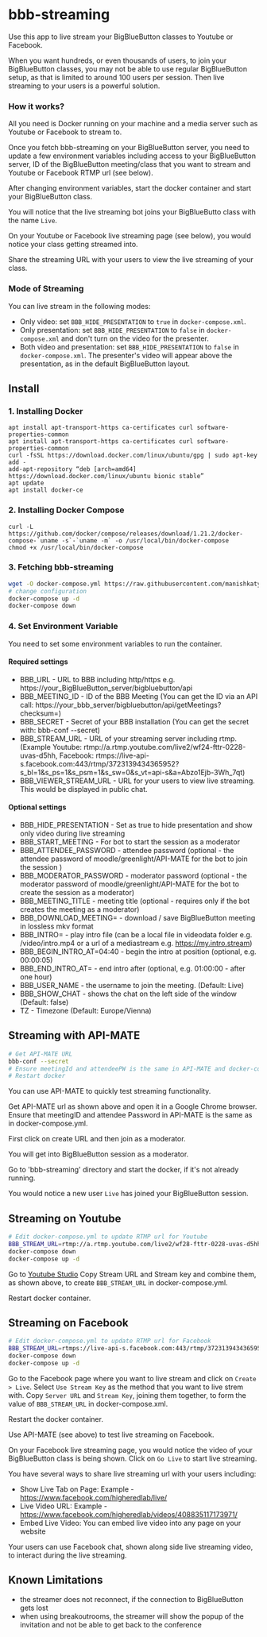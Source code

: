 # bbb-streaming

Use this app to live stream your BigBlueButton classes to Youtube or Facebook.

When you want hundreds, or even thousands of users, to join your BigBlueButton classes, you may not be able to use regular BigBlueButton setup, as that is limited to around 100 users per session. Then live streaming to your users is a powerful solution.   

### How it works?

All you need is Docker running on your machine and a media server such as Youtube or Facebook to stream to.

Once you fetch bbb-streaming on your BigBlueButton server, you need to update a few environment variables including access to your BigBlueButton server, ID of the BigBlueButton meeting/class that you want to stream and Youtube or Facebook RTMP url (see below).

After changing environment variables, start the docker container and start your BigBlueButton class. 

You will notice that the live streaming bot joins your BigBlueButto class with the name `Live`. 

On your Youtube or Facebook live streaming page (see below), you would notice your class getting streamed into. 

Share the streaming URL with your users to view the live streaming of your class. 

### Mode of Streaming
You can live stream in the following modes:
* Only video: set `BBB_HIDE_PRESENTATION` to `true` in `docker-compose.xml`.
* Only presentation: set `BBB_HIDE_PRESENTATION` to `false` in `docker-compose.xml` and don't turn on the video for the presenter. 
* Both video and presentation: set `BBB_HIDE_PRESENTATION` to `false` in `docker-compose.xml`. The presenter's video will appear above the presentation, as in the default BigBlueButton layout.

## Install


### 1. Installing Docker
```ssh
apt install apt-transport-https ca-certificates curl software-properties-common
apt install apt-transport-https ca-certificates curl software-properties-common
curl -fsSL https://download.docker.com/linux/ubuntu/gpg | sudo apt-key add -
add-apt-repository “deb [arch=amd64] https://download.docker.com/linux/ubuntu bionic stable”
apt update
apt install docker-ce
```

### 2. Installing Docker Compose
```ssh
curl -L https://github.com/docker/compose/releases/download/1.21.2/docker-compose-`uname -s`-`uname -m` -o /usr/local/bin/docker-compose
chmod +x /usr/local/bin/docker-compose
```

### 3. Fetching bbb-streaming
```sh
wget -O docker-compose.yml https://raw.githubusercontent.com/manishkatyan/bbb-streaming/master/examples/docker-compose.yml.example
# change configuration
docker-compose up -d
docker-compose down
``` 

### 4. Set Environment Variable

You need to set some environment variables to run the container.

#### Required settings
* BBB_URL - URL to BBB including http/https e.g. https://your_BigBlueButton_server/bigbluebutton/api
* BBB_MEETING_ID - ID of the BBB Meeting (You can get the ID via an API call: https://your_bbb_server/bigbluebutton/api/getMeetings?checksum=<checksum>)
* BBB_SECRET - Secret of your BBB installation (You can get the secret with: bbb-conf --secret)
* BBB_STREAM_URL - URL of your streaming server including rtmp. (Example Youtube: rtmp://a.rtmp.youtube.com/live2/wf24-fttr-0228-uvas-d5hh, Facebook: rtmps://live-api-s.facebook.com:443/rtmp/3723139434365952?s_bl=1&s_ps=1&s_psm=1&s_sw=0&s_vt=api-s&a=Abzo1Ejb-3Wh_7qt)
* BBB_VIEWER_STREAM_URL - URL for your users to view live streaming. This would be displayed in public chat.

#### Optional settings
* BBB_HIDE_PRESENTATION - Set as true to hide presentation and show only video during live streaming
* BBB_START_MEETING - For bot to start the session as a moderator
* BBB_ATTENDEE_PASSWORD - attendee password (optional - the attendee password of moodle/greenlight/API-MATE for the bot to join the session )
* BBB_MODERATOR_PASSWORD - moderator password (optional - the moderator password of moodle/greenlight/API-MATE for the bot to create the session as a moderator)
* BBB_MEETING_TITLE - meeting title (optional - requires only if the bot creates the meeting as a moderator)
* BBB_DOWNLOAD_MEETING= - download / save BigBlueButton meeting in lossless mkv format
* BBB_INTRO= - play intro file (can be a local file in videodata folder e.g. /video/intro.mp4 or a url of a mediastream e.g. https://my.intro.stream)
* BBB_BEGIN_INTRO_AT=04:40 - begin the intro at position (optional, e.g. 00:00:05)
* BBB_END_INTRO_AT= - end intro after (optional, e.g. 01:00:00 - after one hour)
* BBB_USER_NAME - the username to join the meeting. (Default: Live)
* BBB_SHOW_CHAT - shows the chat on the left side of the window (Default: false)
* TZ - Timezone (Default: Europe/Vienna)


## Streaming with API-MATE
```sh
# Get API-MATE URL
bbb-conf --secret
# Ensure meetingId and attendeePW is the same in API-MATE and docker-compose.yml
# Restart docker
```
You can use API-MATE to quickly test streaming functionality.

Get API-MATE url as shown above and open it in a Google Chrome browser. Ensure that meetingID and attendee Password in API-MATE is the same as in docker-compose.yml. 

First click on create URL and then join as a moderator. 

You will get into BigBlueButton session as a moderator. 

Go to 'bbb-streaming' directory and start the docker, if it's not already running.

You would notice a new user `Live` has joined your BigBlueButton session.  

## Streaming on Youtube
```sh
# Edit docker-compose.yml to update RTMP url for Youtube
BBB_STREAM_URL=rtmp://a.rtmp.youtube.com/live2/wf28-fttr-0228-uvas-d5hh
docker-compose down
docker-compose up -d
```
Go to [Youtube Studio](https://www.youtube.com/live_dashboard_splash?nv=1)
Copy Stream URL and Stream key and combine them, as shown above, to create `BBB_STREAM_URL` in docker-compose.yml.

Restart docker container. 

## Streaming on Facebook
```sh
# Edit docker-compose.yml to update RTMP url for Facebook
BBB_STREAM_URL=rtmps://live-api-s.facebook.com:443/rtmp/3723139434365952?s_bl=1&s_ps=1&s_psm=1&s_sw=0&s_vt=api-s&a=Abzo1Ejb-3Gh_7et
docker-compose down
docker-compose up -d
```
Go to the Facebook page where you want to live stream and click on `Create > Live`. Select `Use Stream Key` as the method that you want to live strem with. Copy `Server URL` and `Stream Key`, joining them together, to form the value of `BBB_STREAM_URL` in docker-compose.xml.

Restart the docker container.

Use API-MATE (see above) to test live streaming on Facebook.

On your Facebook live streaming page, you would notice the video of your BigBlueButton class is being shown. Click on `Go Live` to start live streaming. 

You have several ways to share live streaming url with your users including:
- Show Live Tab on Page: Example - https://www.facebook.com/higheredlab/live/ 
- Live Video URL: Example - https://www.facebook.com/higheredlab/videos/408835117173971/
- Embed Live Video: You can embed live video into any page on your website

Your users can use Facebook chat, shown along side live streaming video, to interact during the live streaming. 

## Known Limitations
* the streamer does not reconnect, if the connection to BigBlueButton gets lost
* when using breakoutrooms, the streamer will show the popup of the invitation and not be able to get back to the conference

